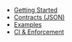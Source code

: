 * [Getting Started](/#/)
* [Contracts (JSON)](/contracts.md)
* [Examples](/examples.md)
* [CI & Enforcement](/ci-enforcement.md)
